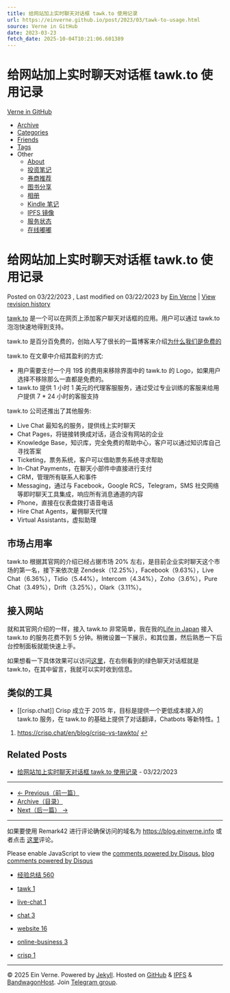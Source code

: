```yaml
---
title: 给网站加上实时聊天对话框 tawk.to 使用记录
url: https://einverne.github.io/post/2023/03/tawk-to-usage.html
source: Verne in GitHub
date: 2023-03-23
fetch_date: 2025-10-04T10:21:06.601389
---
```


# 给网站加上实时聊天对话框 tawk.to 使用记录

[Verne in GitHub](/)

* [Archive](/archive.html)
* [Categories](/categories.html)
* [Friends](/friends.html)
* [Tags](/tags.html)
* Other
  + [About](/about.html)
  + [投资笔记](https://invest.einverne.info/)
  + [券商推荐](https://broker.einverne.info/)
  + [图书分享](https://book.einverne.info/)
  + [相册](https://photo.einverne.info/)
  + [Kindle 笔记](https://kindle.einverne.info/)
  + [IPFS 镜像](https://ipfs.einverne.info/)
  + [服务状态](https://status.einverne.info/)
  + [在线嘟嘟](https://m.einverne.info/%40einverne)

# 给网站加上实时聊天对话框 tawk.to 使用记录

Posted on 03/22/2023
, Last modified on 03/22/2023
by [Ein Verne](https://x.com/einverne)
| [View revision history](https://github.com/einverne/einverne.github.io/commits/master/_posts/2023-03-22-tawk-to-usage.md)

[tawk.to](https://www.tawk.to/) 是一个可以在网页上添加客户聊天对话框的应用。用户可以通过 tawk.to 泡泡快速地得到支持。

tawk.to 是百分百免费的，创始人写了很长的一篇博客来介绍[为什么我们是免费的](https://www.tawk.to/why-free/)

tawk.to 在文章中介绍其盈利的方式:

* 用户需要支付一个月 19$ 的费用来移除界面中的 tawk.to 的 Logo，如果用户选择不移除那么一直都是免费的。
* tawk.to 提供 1 小时 1 美元的代理客服服务，通过受过专业训练的客服来给用户提供 7 \* 24 小时的客服支持

tawk.to 公司还推出了其他服务:

* Live Chat 最知名的服务，提供线上实时聊天
* Chat Pages，将链接转换成对话，适合没有网站的企业
* Knowledge Base，知识库，完全免费的帮助中心，客户可以通过知识库自己寻找答案
* Ticketing，票务系统，客户可以借助票务系统寻求帮助
* In-Chat Payments，在聊天小部件中直接进行支付
* CRM，管理所有联系人和事件
* Messaging，通过与 Facebook，Google RCS，Telegram，SMS 社交网络等即时聊天工具集成，响应所有消息通道的内容
* Phone，直接在仪表盘拨打语音电话
* Hire Chat Agents，雇佣聊天代理
* Virtual Assistants，虚拟助理

## 市场占用率

tawk.to 根据其官网的介绍已经占据市场 20% 左右，是目前企业实时聊天这个市场的第一名，接下来依次是 Zendesk（12.25%），Facebook（9.63%），Live Chat（6.36%），Tidio（5.44%），Intercom（4.34%），Zoho（3.6%），Pure Chat（3.49%），Drift（3.25%），Olark（3.11%）。

## 接入网站

就和其官网介绍的一样，接入 tawk.to 非常简单，我在我的[Life in Japan](https://japan.einverne.info) 接入 tawk.to 的服务花费不到 5 分钟。稍微设置一下展示，和其位置，然后熟悉一下后台控制面板就能快速上手。

如果想看一下具体效果可以访问[这里](https://japan.einverne.info/)，在右侧看到的绿色聊天对话框就是 tawk.to，在其中留言，我就可以实时收到信息。

## 类似的工具

* [[crisp.chat]] Crisp 成立于 2015 年，目标是提供一个更低成本接入的 tawk.to 服务，在 tawk.to 的基础上提供了对话翻译，Chatbots 等新特性。[1](#fn:1)

1. <https://crisp.chat/en/blog/crisp-vs-tawkto/> [↩](#fnref:1)

## Related Posts

* [给网站加上实时聊天对话框 tawk.to 使用记录](/post/2023/03/tawk-to-usage.html) - 03/22/2023

---

* [← Previous（前一篇）](/post/2023/03/youtube-video-download.html "下载 YouTube 视频方法总结")
* [Archive（目录）](/archive.html)
* [Next（后一篇） →](/post/2023/03/google-bard-reverse-engineering.html "Google 聊天机器人 Bard 逆向")

---

如果要使用 Remark42 进行评论确保访问的域名为 <https://blog.einverne.info> 或者点击 [这里](https://blog.einverne.info/post/2023/03/tawk-to-usage.html)评论。

Please enable JavaScript to view the [comments powered by Disqus.](https://disqus.com/?ref_noscript)
[blog comments powered by Disqus](https://disqus.com)

* [经验总结 560](/categories.html#经验总结)

* [tawk 1](/tags.html#tawk)
* [live-chat 1](/tags.html#live-chat)
* [chat 3](/tags.html#chat)
* [website 16](/tags.html#website)
* [online-business 3](/tags.html#online-business)
* [crisp 1](/tags.html#crisp)

---

© 2025 Ein Verne. Powered by [Jekyll](http://jekyllrb.com "The simple, blog-aware, static site generator."). Hosted on [GitHub](http://github.com/einverne "Ein Verne's GitHub Repos") & [IPFS](https://ipfs.einverne.info "IPFS") & [BandwagonHost](https://gtk.pw/bwg "my own vps"). Join [Telegram group](https://t.me/%2BRUBhyY60iVcl6hdX "Verne's Blog Telegram Group").